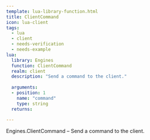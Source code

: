 ```yaml
---
template: lua-library-function.html
title: ClientCommand
icon: lua-client
tags:
  - lua
  - client
  - needs-verification
  - needs-example
lua:
  library: Engines
  function: ClientCommand
  realm: client
  description: "Send a command to the client."
  
  arguments:
  - position: 1
    name: "command"
    type: string
  returns:
    
---
```


<div class="lua__search__keywords">
Engines.ClientCommand &#x2013; Send a command to the client.
</div>
